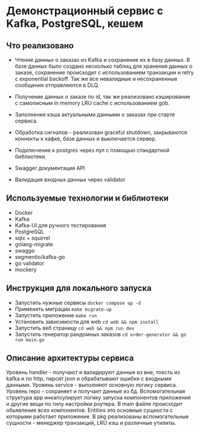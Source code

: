 # Демонстрационный сервис с Kafka, PostgreSQL, кешем

## Что реализовано

- Чтение данных о заказах из Kafka и сохранение их в базу данных. В базе данных было создано несколько таблиц для хранения данных о заказе, сохранение происходит с использованием транзакции и retry с exponential backoff. Так же все невалидные и несохраненные сообщения отправляются в DLQ.

- Получение данных о заказе по id, так же реализовано кэширование с самописным in memory LRU cache с использованием gob.

- Заполнение кэша актуальными данными о заказах при старте сервиса.

- Обработка сигналов - реализован graceful shutdown, закрываются коннекты к кафке, базе данных и выключается сервер.

- Подключение к postgres через пул с помощью стандартной библиотеки.

- Swagger документация API

- Валидация входных данных через validator

## Используемые технологии и библиотеки

- Docker
- Kafka
- Kafka-UI для ручного тестирования
- PostgreSQL
- sqlx + squirrel
- golang-migrate
- swaggo
- segmentio/kafka-go
- go validator
- mockery

## Инструкция для локального запуска

- Запустить нужные сервисы `docker compose up -d`
- Применить миграции `make migrate-up`
- Запустить приложение `make run`
- Установить зависимости для web `cd web && npm install`
- Запустить веб страницу `cd web && npm run dev`
- Запустить генератор рандомных заказов `cd order-generator && go run main.go`

## Описание архитектуры сервиса

Уровень handler - получают и валидируют данные из вне, тоесть из kafka и по http, парсят json и обрабатывают ошибки с входными данными.
Уровень service - выполняют основную логику сервиса.
Уровень repo - сохраняет и получает данные из бд.
Вспомогательная структура app инкапсулирует логику запуска компонентов приложения и другие вещи по типу настройки роутера.
В main файле происходит обьявление всех компонентов.
Entities это основные сущности с которыми работает приложение.
В pkg реализованы вспомогательные сущности - менеджер транзакций, LRU кэш и различные утилиты.
